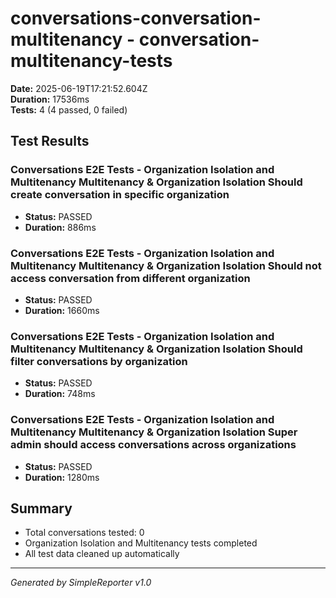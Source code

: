 # conversations-conversation-multitenancy - conversation-multitenancy-tests

**Date:** 2025-06-19T17:21:52.604Z  
**Duration:** 17536ms  
**Tests:** 4 (4 passed, 0 failed)

## Test Results


### Conversations E2E Tests - Organization Isolation and Multitenancy Multitenancy & Organization Isolation Should create conversation in specific organization
- **Status:** PASSED
- **Duration:** 886ms



### Conversations E2E Tests - Organization Isolation and Multitenancy Multitenancy & Organization Isolation Should not access conversation from different organization
- **Status:** PASSED
- **Duration:** 1660ms



### Conversations E2E Tests - Organization Isolation and Multitenancy Multitenancy & Organization Isolation Should filter conversations by organization
- **Status:** PASSED
- **Duration:** 748ms



### Conversations E2E Tests - Organization Isolation and Multitenancy Multitenancy & Organization Isolation Super admin should access conversations across organizations
- **Status:** PASSED
- **Duration:** 1280ms



## Summary

- Total conversations tested: 0
- Organization Isolation and Multitenancy tests completed
- All test data cleaned up automatically

---
*Generated by SimpleReporter v1.0*
